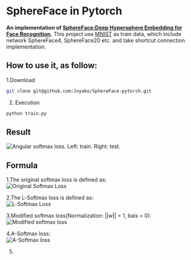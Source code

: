 # SphereFace in Pytorch

**An implementation of [SphereFace:Deep Hypersphere Embedding for Face Recognition](https://arxiv.org/abs/1704.08063).**
This project use [MNIST](https://github.com/Joyako/SphereFace-pytorch/tree/master/data/MNIST) as train data, which include 
network SphereFace4, SphereFace20 etc. and take shortcut connection implementation.

## How to use it, as follow:
1.Download
```bash
git clone git@github.com:Joyako/SphereFace-pytorch.git
```
    
2. Execution
```bash
python train.py
```

## Result
![Angular softmax loss. Left: train. Right: test.]()


## Formula
1.The original softmax loss is defined as:  
![Original Softmax Loss](https://github.com/Joyako/SphereFace-pytorch/blob/master/data/formalu/Screen%20Shot%202019-03-31%20at%2011.29.07%20AM.png)

2.The L-Softmax loss is defined as:  
![L-Softmax Loss]()

3.Modified softmax loss(Normalization: ||w|| = 1, bais = 0):  
![Modified softmax loss]()

4.A-Softmax loss:  
![A-Softmax loss]()

5.